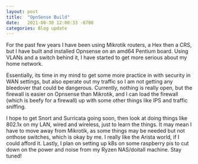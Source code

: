 ```yaml
---
layout: post
title:  "OpnSense Build"
date:   2021-08-30 12:00:33 -0700
categories: Blog update 
---
```


For the past few years I have been using Mikrotik routers, a Hex then a CRS, but I have built and installed Opnsense on an amd64 Pentium board. Using VLANs and a switch behind it, I have started to get more serious about my home network. 

Essentially, its time in my mind to get some more practice in with security in WAN settings, but also eperate out my traffic so I am not getting any bleedover that could be dangerous. Currently, nothing is really open, but the firewall is easier on Opnsense than Mikrotik, and I can load the firewall (which is beefy for a firewall) up with some other things like IPS and traffic sniffing. 

I hope to get Snort and Surricata going soon, then look at doing things like 802.1x on my LAN, wired and wireless, just to learn the things. It may mean I have to move away from Mikrotik, as some things may be needed but not onthose switches, which is okay by me. I really like the Arista world, if I could afford it. Lastly, I plan on setting up k8s on some raspberry pis to cut down on the power and noise from my Ryzen NAS/doitall machine. Stay tuned!
